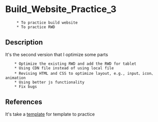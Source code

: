 # Build_Website_Practice_3

         * To practice build website
         * To practice RWD
         
         
## Description

It's the second version that I optimize some parts

        * Optimize the existing RWD and add the RWD for tablet
        * Using CDN file instead of using local file 
        * Revising HTML and CSS to optimize layout, e.g., input、icon、animation
        * Using better js functionality
        * Fix bugs
        
## References
It's take a [template](https://livedemo00.template-help.com/wt_58887/) for template to practice
